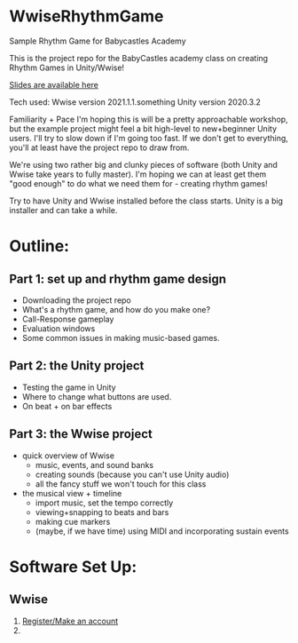 # WwiseRhythmGame
Sample Rhythm Game for Babycastles Academy

This is the project repo for the BabyCastles academy class on creating Rhythm Games in Unity/Wwise!

[Slides are available here](https://docs.google.com/presentation/d/1fQVSYs5EKnu26jL4AQlMtb9-fXGOVe64DrgLHwGRwdE/edit?usp=sharing)

Tech used:
Wwise version 2021.1.1.something
Unity version 2020.3.2

Familiarity + Pace
I'm hoping this is will be a pretty approachable workshop, but the example project might feel a bit high-level to new+beginner Unity users.  I'll try to slow down if I'm going too fast.  If we don't get to everything, you'll at least have the project repo to draw from.

We're using two rather big and clunky pieces of software (both Unity and Wwise take years to fully master).  I'm hoping we can at least get them "good enough" to do what we need them for - creating rhythm games!

Try to have Unity and Wwise installed before the class starts.  Unity is a big installer and can take a while.

# Outline:
## Part 1: set up and rhythm game design
- Downloading the project repo
- What's a rhythm game, and how do you make one?
- Call-Response gameplay
- Evaluation windows
- Some common issues in making music-based games.

## Part 2: the Unity project
- Testing the game in Unity
- Where to change what buttons are used.
- On beat + on bar effects

## Part 3: the Wwise project
- quick overview of Wwise
  - music, events, and sound banks
  - creating sounds (because you can't use Unity audio)
  - all the fancy stuff we won't touch for this class
- the musical view + timeline
  - import music, set the tempo correctly
  - viewing+snapping to beats and bars
  - making cue markers
  - (maybe, if we have time) using MIDI and incorporating sustain events


# Software Set Up:

## Wwise

1. [Register/Make an account](https://www.audiokinetic.com/sign-in/) 
2. 
